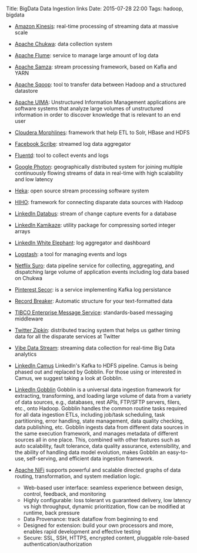 Title: BigData Data Ingestion links
Date: 2015-07-28 22:00
Tags: hadoop, bigdata

- [Amazon Kinesis](http://aws.amazon.com/kinesis/): real-time processing of streaming data at massive scale

- [Apache Chukwa](http://incubator.apache.org/chukwa/): data collection system

- [Apache Flume](http://flume.apache.org/): service to manage large amount of log data

- [Apache Samza](http://samza.incubator.apache.org/): stream processing framework, based on Kafla and YARN

- [Apache Sqoop](http://sqoop.apache.org/): tool to transfer data between Hadoop and a structured datastore

- [Apache UIMA](https://uima.apache.org/): Unstructured Information Management applications are software systems that analyze large volumes of unstructured information in order to discover knowledge that is relevant to an end user

- [Cloudera Morphlines](https://github.com/cloudera/cdk/tree/master/cdk-morphlines): framework that help ETL to Solr, HBase and HDFS

- [Facebook Scribe](https://github.com/facebook/scribe): streamed log data aggregator

- [Fluentd](http://fluentd.org/): tool to collect events and logs

- [Google Photon](http://research.google.com/pubs/pub41318.html): geographically distributed system for joining multiple continuously flowing streams of data in real-time with high scalability and low latency

- [Heka](https://github.com/mozilla-services/heka): open source stream processing software system

- [HIHO](https://github.com/sonalgoyal/hiho): framework for connecting disparate data sources with Hadoop

- [LinkedIn Databus](http://data.linkedin.com/projects/databus): stream of change capture events for a database

- [LinkedIn Kamikaze](https://github.com/linkedin/kamikaze): utility package for compressing sorted integer arrays

- [LinkedIn White Elephant](https://github.com/linkedin/white-elephant): log aggregator and dashboard

- [Logstash](http://logstash.net): a tool for managing events and logs

- [Netflix Suro](https://github.com/Netflix/suro): data pipeline service for collecting, aggregating, and dispatching large volume of application events including log data based on Chukwa

- [Pinterest Secor](https://github.com/pinterest/secor): is a service implementing Kafka log persistance

- [Record Breaker](http://cloudera.github.io/RecordBreaker/): Automatic structure for your text-formatted data

- [TIBCO Enterprise Message Service](http://www.tibco.com/products/automation/enterprise-messaging/enterprise-message-service): standards-based messaging middleware

- [Twitter Zipkin](https://github.com/twitter/zipkin): distributed tracing system that helps us gather timing data for all the disparate services at Twitter

- [Vibe Data Stream](http://www.informatica.com/us/products/big-data/vibe-data-stream/): streaming data collection for real-time Big Data analytics

- [LinkedIn Camus](https://github.com/linkedin/camus) LinkedIn's Kafka to HDFS pipeline. Camus is being phased out and replaced by Gobblin. For those using or interested in Camus, we suggest taking a look at Gobblin.

- [LinkedIn Gobblin](https://github.com/linkedin/gobblin) Gobblin is a universal data ingestion framework for extracting, transforming, and loading large volume of data from a variety of data sources, e.g., databases, rest APIs, FTP/SFTP servers, filers, etc., onto Hadoop. Gobblin handles the common routine tasks required for all data ingestion ETLs, including job/task scheduling, task partitioning, error handling, state management, data quality checking, data publishing, etc. Gobblin ingests data from different data sources in the same execution framework, and manages metadata of different sources all in one place. This, combined with other features such as auto scalability, fault tolerance, data quality assurance, extensibility, and the ability of handling data model evolution, makes Gobblin an easy-to-use, self-serving, and efficient data ingestion framework. 

- [Apache NiFi](https://nifi.apache.org/index.html) supports powerful and scalable directed graphs of data routing, transformation, and system mediation logic.
	- Web-based user interface: seamless experience between design, control, feedback, and monitoring
    - Highly configurable: loss tolerant vs guaranteed delivery, low latency vs high throughput, dynamic prioritization, flow can be modified at runtime, back pressure
    - Data Provenance: track dataflow from beginning to end
    - Designed for extension: build your own processors and more, enables rapid development and effective testing
    - Secure: SSL, SSH, HTTPS, encrypted content, pluggable role-based authentication/authorization
